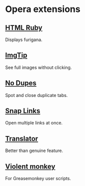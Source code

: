 Opera extensions
================

[HTML Ruby](https://addons.opera.comfr/extensions/details/html-ruby)
-----------

Displays furigana.

[ImgTip](https://addons.opera.com/extensions/details/imgtip)
--------

See full images without clicking.

[No Dupes](https://addons.opera.com/extensions/details/no-dupes)
----------

Spot and close duplicate tabs.

[Snap Links](https://addons.opera.com/extensions/details/snap-links)
------------

Open multiple links at once.

[Translator](https://addons.opera.com/extensions/details/translator)
------------

Better than genuine feature.

[Violent monkey](https://addons.opera.com/extensions/details/violent-monkey)
----------------

For Greasemonkey user scripts.
